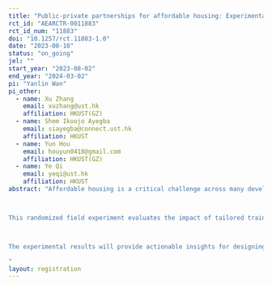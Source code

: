 ```yaml
---
title: "Public-private partnerships for affordable housing: Experimental evidence from Nigeria"
rct_id: "AEARCTR-0011883"
rct_id_num: "11883"
doi: "10.1257/rct.11883-1.0"
date: "2023-08-10"
status: "on_going"
jel: ""
start_year: "2023-08-02"
end_year: "2024-03-02"
pi: "Yanlin Wan"
pi_other:
  - name: Xu Zhang
    email: xuzhang@ust.hk
    affiliation: HKUST(GZ)
  - name: Shem Ikoojo Ayegba
    email: siayegba@connect.ust.hk
    affiliation: HKUST
  - name: Yun Hou
    email: houyun0418@gmail.com
    affiliation: HKUST(GZ)
  - name: Ye Qi
    email: yeqi@ust.hk
    affiliation: HKUST
abstract: "Affordable housing is a critical challenge across many developing countries, including Nigeria, where the housing deficit is estimated to be between 17 million – 21 million units. With rapid urbanization and population growth, innovative approaches beyond public sector housing are urgently needed to expand access to adequate and affordable housing. Public-private partnerships (PPPs) have emerged as a promising strategy by leveraging the private sector's expertise and financing capacity while harnessing the government's social objectives and convening power. However, stakeholder engagement remains a crucial barrier to implementing successful affordable housing PPPs, as private partners may lack expertise in this model and perceive risks due to unclear regulations.

This randomized field experiment evaluates the impact of tailored training interventions on private construction firms' willingness to participate in affordable housing PPPs in Nigeria. A sample of 360 senior personnel from firms will be randomly assigned to one of three groups: a control group receiving general training on housing trends, a treatment group receiving basic PPP training, and a treatment group receiving comprehensive PPP training, including detailed PPP training for affordable housing and a complete introduction to different PPP project models. Surveys will evaluate willingness to participate and the preferred PPP model before and after the training workshops. Administrative data will also track project enrolment over six months.

The experimental results will provide actionable insights for designing training programs and policy tools to catalyze win-win PPP models that align public and private goals for expanding access to adequate and affordable housing.
"
layout: registration
---
```



